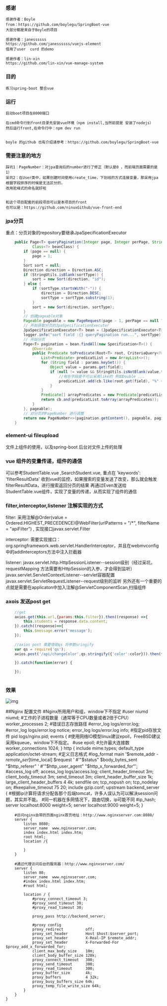 ### 感谢
	感谢作者：Boyle
	from：https://github.com/boylegu/SpringBoot-vue
	大部分都是来自于Boyle的项目
	
	感谢作者：janessssss
	https://github.com/janessssss/vuejs-element
	借用了user  curd 的demo
	
	感谢作者：lin-xin
	https://github.com/lin-xin/vue-manage-system

### 目的
	练习spring-boot 整合vue
	
	
### 运行
	启动boot项目在8000端口
	
	在cmd命令行到front目录先安装vue环境（npm install,当然前提是 安装了nodejs）
	然后运行front,在命令行中：npm dev run 
	
	
	boyle 的github 也有介绍请参考：https://github.com/boylegu/SpringBoot-vue


### 需要注意的地方
	踩坑1：PageNumber：对jpa查询后的number进行了修正（默认是0 ，而前端页面需要的是1）
	采坑2：在User类中，如果创建时间使用create_time，下划线的方式连接变量，那采用jpa根据字段排序的时候是无法区分的，
	改用驼峰式的命名就好啦
	
	
	和这个项目配套的前段项目可以是本项目的front
	也可以是：https://github.com/ninuxGithub/vue-front-end

### jpa分页
重点：分页对象的repository要继承JpaSpecificationExecutor
```java
	public Page<T> queryPagination(Integer page, Integer perPage, String sortType, Map<String, Object> params,
			Class<?> beanClass) {
		if (page == null) {
			page = 1;
		}
		Sort sort = null;
		Direction direction = Direction.ASC;
		if (StringUtils.isBlank(sortType)) {
			sort = new Sort(direction, "id");
		} else {
			if (sortType.startsWith("-")) {
				direction = Direction.DESC;
				sortType = sortType.substring(1);
			}
			sort = new Sort(direction, sortType);
		}
		// 创建pageable对象
		Pageable pageable = new PageRequest(page - 1, perPage == null ? maxPerPage : perPage, sort);
		// 开始获取分页的JpaSpecificationExecutor
		JpaSpecificationExecutor<T> bean = (JpaSpecificationExecutor<T>) springUtil.getBean(beanClass);
		logger.info("sort field :{} queryPagination run...", sortType);
		// 开始分页
		Page<T> pagination = bean.findAll(new Specification<T>() {
			@Override
			public Predicate toPredicate(Root<T> root, CriteriaQuery<?> query, CriteriaBuilder cb) {
				List<Predicate> predicatList = new ArrayList<>();
				for (String field : params.keySet()) {
					Object value = params.get(field);
					if (null != value && StringUtils.isNotBlank(value.toString())) {
						//有些字段是不可以采用like的 例如Double ...
						predicatList.add(cb.like(root.get(field), "%" + value + "%"));
					}
				}
				Predicate[] arrayPredicates = new Predicate[predicatList.size()];
				return cb.and(predicatList.toArray(arrayPredicates));
			}
		}, pageable);
		// 对分页的PageNumber 进行调整
		return new PageNumber<>(pagination.getContent(), pageable, pagination.getTotalElements());
	}
```	

### element-ui fileupload
文件上组件的使用，以及spring-boot 后台对文件上传的处理

### vue 组件的变量传递，组件的通信
可以参考StudentTable.vue ,SearchStudent.vue, 重点在
 'keywords': 'filterResultData'
 收到vue的监控，如果搜索的变量发送了改变，那么就会触发filterResultData，进行搜索返回分页的结果
 再通过Even发送给StudentTable.vue组件，实现了变量的传递，从而实现了组件的通信
 
 
### filter,interceptor,listener 注解实现的方式
filter:
	采用注解@Order(value = Ordered.HIGHEST_PRECEDENCE)@WebFilter(urlPatterns = "/*", filterName = "apiFilter") , 实现接口javax.servlet.Filter

interceptor:
	需要实现接口：org.springframework.web.servlet.HandlerInterceptor，并且在webmvconfig 中的addInterceptors方法中注入拦截器

listener:
	javax.servlet.http.HttpSessionListener--session级别（经过采坑，requestMapping 方法需要有HttpSession的入参，才会得到监听）
	javax.servlet.ServletContextListener--servlet容器配置
	javax.servlet.ServletRequestListener--request级别的监听
	另外还有一个重要的点就是需要在applicaton中加入注解@ServletComponentScan,扫描组件
	
### axois 发送post get
```javascript
	//get
	axios.get(this.url,{params:this.filter}).then((response) =>{
		this.students = response.data.content;
	}).catch((response)=>{
		this.$message.error('message');
	});
   		
   	//axios post 需要借助qs 将参数sringify
    var qs = require('qs');
    axios.post('/api/changeColor',qs.stringify({'color':color})).then(function(response) {

    }).catch(function(error) {

    });	
   		
```
	
### 效果
![img](https://github.com/ninuxGithub/spring-boot-vue-separate/blob/master/pic.png)



##Nginx 配置文件
	#Nginx所用用户和组，window下不指定
	#user  niumd niumd;
	#工作的子进程数量（通常等于CPU数量或者2倍于CPU）
	worker_processes  2;
	#错误日志存放路径
	#error_log  logs/error.log;
	#error_log  logs/error.log  notice;
	error_log  logs/error.log  info;
	#指定pid存放文件
	pid        logs/nginx.pid;
	events {
		#使用网络IO模型linux建议epoll，FreeBSD建议采用kqueue，window下不指定。
		#use epoll;
		#允许最大连接数
		worker_connections 1024;
	}
	http {
	    include       mime.types;
		default_type  application/octet-stream;
		#定义日志格式
		#log_format main '$remote_addr - $remote_user [$time_local] $request '
		#'"$status" $body_bytes_sent "$http_referer" '
		#'"$http_user_agent" "$http_x_forwarded_for"';
		#access_log off;
		access_log  logs/access.log;
	    client_header_timeout 3m;
	    client_body_timeout 3m;
	    send_timeout 3m;
	    client_header_buffer_size 1k;
	    large_client_header_buffers 4 4k;
	    sendfile on;
	    tcp_nopush on;
	    tcp_nodelay on;
		#keepalive_timeout 75 20;
	    include gzip.conf;
	    upstream backend_server {
			#根据ip计算将请求分配各那个后端tomcat，许多人误认为可以解决session问题，其实并不能。
			#同一机器在多网情况下，路由切换，ip可能不同
			#ip_hash;
	        server localhost:8000 weight=5;
			server localhost:9000 weight=5;
	    }
	
	    #访问nginx自带的页面nginx首页地址：http://www.nginxserver.com:8080/
	    server {
	    	listen 8080;
	        server_name  www.nginxserver.com;
	        index index.html index.htm;
	        root html;
	        location /{
	    
	        }
	    }
	
	    #通过代理访问后台的服务器：http://www.nginxserver.com/
	    server {
	        listen 80;
	        server_name  www.nginxserver.com;
	        #index index.html index.htm;
	        #root html;
			
	        location / {
	            #proxy_connect_timeout 3;
	            #proxy_send_timeout 30;
	            #proxy_read_timeout 30;
				
	            proxy_pass http://backend_server;
				
				#proxy config
	            proxy_redirect          off;
				proxy_set_header        Host $host:$server_port;
				proxy_set_header        X-Real-IP $remote_addr;
				proxy_set_header        X-Forwarded-For $proxy_add_x_forwarded_for;
	            client_max_body_size    10m;
				client_body_buffer_size 128k;
				proxy_connect_timeout   300;
				proxy_send_timeout      300;
				proxy_read_timeout      300;
				proxy_buffer_size       4k;
				proxy_buffers           4 32k;
				proxy_busy_buffers_size 64k;
				proxy_temp_file_write_size 64k;
	        }
	    }
	}
	
	


	